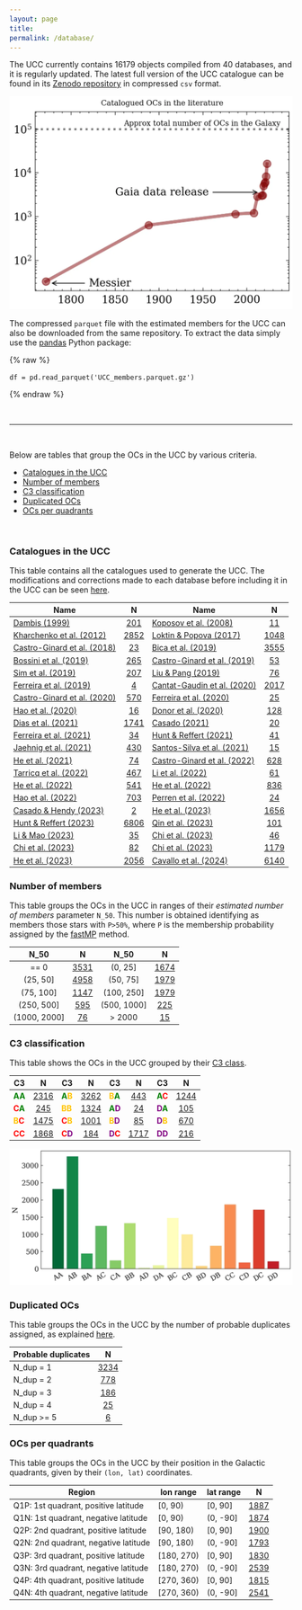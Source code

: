 ```yaml
---
layout: page
title: 
permalink: /database/
---
```


The UCC currently contains <!-- NT1 -->16179<!-- NT2 --> objects compiled
from <!-- ND1 -->40<!-- ND2 --> databases, and it is regularly updated.
The latest full version of the UCC catalogue can be found in its
<a data-umami-event="zenodo_repo" href="https://zenodo.org/doi/10.5281/zenodo.8250523">Zenodo repository</a>
in compressed `csv` format.

![Catalogued OCs in the literature](/images/catalogued_ocs.webp "Catalogued OCs in the literature")

The compressed `parquet` file with the estimated members for the UCC can also be
downloaded from the same repository. To extract the data simply use the
[pandas](https://pandas.pydata.org/) Python package:

{% raw %}
```
df = pd.read_parquet('UCC_members.parquet.gz')
```
{% endraw %}


&nbsp;

---

&nbsp;


Below are tables that group the OCs in the UCC by various criteria.

- [Catalogues in the UCC](#catalogues-in-the-ucc)
- [Number of members](#number-of-members)
- [C3 classification](#c3-classification)
- [Duplicated OCs](#duplicated-ocs)
- [OCs per quadrants](#ocs-per-quadrants)

&nbsp;



### Catalogues in the UCC

This table contains all the catalogues used to generate the UCC. The modifications and
corrections made to each database before including it in the UCC
can be seen <a data-umami-event="dbs_edits" href="/../dbs_edits">here</a>.


<!-- Begin table 1 -->

| Name | N | Name | N |
| ---- | :-: | ---- | :-: |
| [Dambis (1999)](https://ui.adsabs.harvard.edu/abs/1999AstL...25....7D) | [201](/DAMBIS99_table) | [Koposov et al. (2008)](https://ui.adsabs.harvard.edu/abs/2008A%26A...486..771K) | [11](/KOPOSOV08_table) |
| [Kharchenko et al. (2012)](https://ui.adsabs.harvard.edu/abs/2012A%26A...543A.156K) | [2852](/KHARCHENKO12_table) | [Loktin & Popova (2017)](https://ui.adsabs.harvard.edu/abs/2017AstBu..72..257L) | [1048](/LOKTIN17_table) |
| [Castro-Ginard et al. (2018)](https://ui.adsabs.harvard.edu/abs/2018A%26A...618A..59C) | [23](/CASTRO18_table) | [Bica et al. (2019)](https://ui.adsabs.harvard.edu/abs/2019AJ....157...12B) | [3555](/BICA19_table) |
| [Bossini et al. (2019)](https://ui.adsabs.harvard.edu/abs/2019A%26A...623A.108B) | [265](/BOSSINI19_table) | [Castro-Ginard et al. (2019)](https://ui.adsabs.harvard.edu/abs/2019A%26A...627A..35C) | [53](/CASTRO19_table) |
| [Sim et al. (2019)](https://ui.adsabs.harvard.edu/abs/2019JKAS...52..145S) | [207](/SIM19_table) | [Liu & Pang (2019)](https://ui.adsabs.harvard.edu/abs/2019ApJS..245...32L) | [76](/LIUPANG19_table) |
| [Ferreira et al. (2019)](https://ui.adsabs.harvard.edu/abs/2019MNRAS.483.5508F) | [4](/FERREIRA19_table) | [Cantat-Gaudin et al. (2020)](https://ui.adsabs.harvard.edu/abs/2020A%26A...640A...1C) | [2017](/CANTAT20_table) |
| [Castro-Ginard et al. (2020)](https://ui.adsabs.harvard.edu/abs/2020A%26A...635A..45C) | [570](/CASTRO20_table) | [Ferreira et al. (2020)](https://ui.adsabs.harvard.edu/abs/2020MNRAS.496.2021F) | [25](/FERREIRA20_table) |
| [Hao et al. (2020)](https://ui.adsabs.harvard.edu/abs/2020PASP..132c4502H) | [16](/HAO20_table) | [Donor et al. (2020)](https://ui.adsabs.harvard.edu/abs/2020AJ....159..199D) | [128](/DONOR20_table) |
| [Dias et al. (2021)](https://ui.adsabs.harvard.edu/abs/2021MNRAS.504..356D) | [1741](/DIAS21_table) | [Casado (2021)](https://ui.adsabs.harvard.edu/abs/2021RAA....21..117C) | [20](/CASADO21_table) |
| [Ferreira et al. (2021)](https://ui.adsabs.harvard.edu/abs/2021MNRAS.502L..90F) | [34](/FERREIRA21_table) | [Hunt & Reffert (2021)](https://ui.adsabs.harvard.edu/abs/2021A%26A...646A.104H) | [41](/HUNT21_table) |
| [Jaehnig et al. (2021)](https://ui.adsabs.harvard.edu/abs/2021ApJ...923..129J) | [430](/JAEHNIG21_table) | [Santos-Silva et al. (2021)](https://ui.adsabs.harvard.edu/abs/2021MNRAS.508.1033S) | [15](/SANTOS21_table) |
| [He et al. (2021)](https://ui.adsabs.harvard.edu/abs/2021RAA....21...93H) | [74](/HE21_table) | [Castro-Ginard et al. (2022)](https://ui.adsabs.harvard.edu/abs/2022A%26A...661A.118C) | [628](/CASTRO22_table) |
| [Tarricq et al. (2022)](https://ui.adsabs.harvard.edu/abs/2022A%26A...659A..59T) | [467](/TARRICQ22_table) | [Li et al. (2022)](https://ui.adsabs.harvard.edu/abs/2022ApJS..259...19L) | [61](/LI22_table) |
| [He et al. (2022)](https://ui.adsabs.harvard.edu/abs/2022ApJS..260....8H) | [541](/HE22_table) | [He et al. (2022)](https://ui.adsabs.harvard.edu/abs/2022ApJS..262....7H) | [836](/HE22_1_table) |
| [Hao et al. (2022)](https://ui.adsabs.harvard.edu/abs/2022A%26A...660A...4H) | [703](/HAO22_table) | [Perren et al. (2022)](https://ui.adsabs.harvard.edu/abs/2022A%26A...663A.131P) | [24](/PERREN22_table) |
| [Casado & Hendy (2023)](https://ui.adsabs.harvard.edu/abs/2023MNRAS.521.1399C) | [2](/CASADOHENDY23_table) | [He et al. (2023)](https://ui.adsabs.harvard.edu/abs/2023ApJS..264....8H) | [1656](/HE23_table) |
| [Hunt & Reffert (2023)](https://ui.adsabs.harvard.edu/abs/2023A%26A...673A.114H) | [6806](/HUNT23_table) | [Qin et al. (2023)](https://ui.adsabs.harvard.edu/abs/2023ApJS..265...12Q) | [101](/QIN23_table) |
| [Li & Mao (2023)](https://ui.adsabs.harvard.edu/abs/2023ApJS..265....3L) | [35](/LI23_table) | [Chi et al. (2023)](https://ui.adsabs.harvard.edu/abs/2023ApJS..265...20C) | [46](/CHI23_2_table) |
| [Chi et al. (2023)](https://ui.adsabs.harvard.edu/abs/2023arXiv230208926C) | [82](/CHI23_table) | [Chi et al. (2023)](https://ui.adsabs.harvard.edu/abs/2023arXiv230310380C) | [1179](/CHI23_3_table) |
| [He et al. (2023)](https://ui.adsabs.harvard.edu/abs/2023ApJS..267...34H) | [2056](/HE23_1_table) | [Cavallo et al. (2024)](https://ui.adsabs.harvard.edu/abs/2024AJ....167...12C) | [6140](/CAVALLO24_table) |

<!-- End table 1 -->


### Number of members

This table groups the OCs in the UCC in ranges of their _estimated number of members_
parameter `N_50`. This number is obtained identifying as members those stars with
`P>50%`, where `P` is the membership probability assigned by the [fastMP](https://asteca.readthedocs.io/en/latest/apidocs/asteca/asteca.membership.html#asteca.membership.Membership.fastmp) method.

<!-- Begin table 5 -->

| N_50 |   N  | N_50 |   N  |
| :--: | :--: | :--: | :--: |
| == 0 | [3531](/N50_0_table) | (0, 25] | [1674](/N50_25_table) |
| (25, 50] | [4958](/N50_50_table) | (50, 75] | [1979](/N50_75_table) |
| (75, 100] | [1147](/N50_100_table) | (100, 250] | [1979](/N50_250_table) |
| (250, 500] | [595](/N50_500_table) | (500, 1000] | [225](/N50_1000_table) |
| (1000, 2000] | [76](/N50_2000_table) | > 2000 | [15](/N50_inf_table) |

<!-- End table 5 -->


### C3 classification

This table shows the OCs in the UCC grouped by their [C3 class](/faq/#what-are-the-c1-c2-and-c3-parameters).

<!-- Begin table 2 -->

| C3 |  N  | C3 |  N  | C3 |  N  | C3 |  N  |
|----| :-: |----| :-: |----| :-: |----| :-: |
| <span style="color: green; font-weight: bold;">A</span><span style="color: green; font-weight: bold;">A</span> | [2316](/AA_table) | <span style="color: green; font-weight: bold;">A</span><span style="color: #FFC300; font-weight: bold;">B</span> | [3262](/AB_table) | <span style="color: #FFC300; font-weight: bold;">B</span><span style="color: green; font-weight: bold;">A</span> | [443](/BA_table) | <span style="color: green; font-weight: bold;">A</span><span style="color: red; font-weight: bold;">C</span> | [1244](/AC_table) |
| <span style="color: red; font-weight: bold;">C</span><span style="color: green; font-weight: bold;">A</span> | [245](/CA_table) | <span style="color: #FFC300; font-weight: bold;">B</span><span style="color: #FFC300; font-weight: bold;">B</span> | [1324](/BB_table) | <span style="color: green; font-weight: bold;">A</span><span style="color: purple; font-weight: bold;">D</span> | [24](/AD_table) | <span style="color: purple; font-weight: bold;">D</span><span style="color: green; font-weight: bold;">A</span> | [105](/DA_table) |
| <span style="color: #FFC300; font-weight: bold;">B</span><span style="color: red; font-weight: bold;">C</span> | [1475](/BC_table) | <span style="color: red; font-weight: bold;">C</span><span style="color: #FFC300; font-weight: bold;">B</span> | [1001](/CB_table) | <span style="color: #FFC300; font-weight: bold;">B</span><span style="color: purple; font-weight: bold;">D</span> | [85](/BD_table) | <span style="color: purple; font-weight: bold;">D</span><span style="color: #FFC300; font-weight: bold;">B</span> | [670](/DB_table) |
| <span style="color: red; font-weight: bold;">C</span><span style="color: red; font-weight: bold;">C</span> | [1868](/CC_table) | <span style="color: red; font-weight: bold;">C</span><span style="color: purple; font-weight: bold;">D</span> | [184](/CD_table) | <span style="color: purple; font-weight: bold;">D</span><span style="color: red; font-weight: bold;">C</span> | [1717](/DC_table) | <span style="color: purple; font-weight: bold;">D</span><span style="color: purple; font-weight: bold;">D</span> | [216](/DD_table) |

<!-- End table 2 -->


![C3 classification](/images/classif_bar.webp "C3 classification")



### Duplicated OCs

This table groups the OCs in the UCC by the number of probable duplicates assigned,
as explained [here](/faq/#how-are-probable-duplicates-identified).

<!-- Begin table 4 -->

| Probable duplicates |   N  |
|---------------------| :--: |
|      N_dup = 1      | [3234](/Nd1_table) |
|      N_dup = 2      | [778](/Nd2_table) |
|      N_dup = 3      | [186](/Nd3_table) |
|      N_dup = 4      | [25](/Nd4_table) |
|     N_dup >= 5      | [6](/Nd5_table) |

<!-- End table 4 -->



### OCs per quadrants

This table groups the OCs in the UCC by their position in the Galactic quadrants,
given by their `(lon, lat)` coordinates.

<!-- Begin table 3 -->

| Region  | lon range  | lat range  |   N |
|---------|------------|------------| :-: |
| Q1P: 1st quadrant, positive latitude | [0, 90)    | [0, 90]    | [1887](/Q1P_table) |
| Q1N: 1st quadrant, negative latitude | [0, 90)    | (0, -90]   | [1874](/Q1N_table) |
| Q2P: 2nd quadrant, positive latitude | [90, 180)  | [0, 90]    | [1900](/Q2P_table) |
| Q2N: 2nd quadrant, negative latitude | [90, 180)  | (0, -90]   | [1793](/Q2N_table) |
| Q3P: 3rd quadrant, positive latitude | [180, 270) | [0, 90]    | [1830](/Q3P_table) |
| Q3N: 3rd quadrant, negative latitude | [180, 270) | (0, -90]   | [2539](/Q3N_table) |
| Q4P: 4th quadrant, positive latitude | [270, 360) | [0, 90]    | [1815](/Q4P_table) |
| Q4N: 4th quadrant, negative latitude | [270, 360) | (0, -90]   | [2541](/Q4N_table) |

<!-- End table 3 -->
